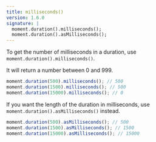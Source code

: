 ```yaml
---
title: milliseconds()
version: 1.6.0
signature: |
  moment.duration().milliseconds();
  moment.duration().asMilliseconds();
---
```



To get the number of milliseconds in a duration, use `moment.duration().milliseconds()`.

It will return a number between 0 and 999.

```javascript
moment.duration(500).milliseconds(); // 500
moment.duration(1500).milliseconds(); // 500
moment.duration(15000).milliseconds(); // 0
```

If you want the length of the duration in milliseconds, use `moment.duration().asMilliseconds()` instead.

```javascript
moment.duration(500).asMilliseconds(); // 500
moment.duration(1500).asMilliseconds(); // 1500
moment.duration(15000).asMilliseconds(); // 15000
```
